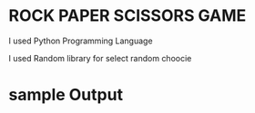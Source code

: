 # ROCK PAPER SCISSORS GAME

I used Python Programming Language

I used Random library for select random choocie

# sample Output
